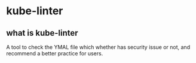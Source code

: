 # kube-linter

## what is kube-linter
A tool to check the YMAL file which whether has security issue or not, and recommend a better practice for users.